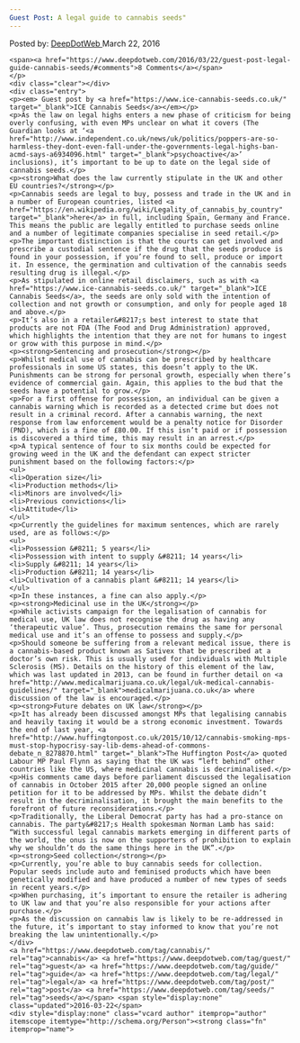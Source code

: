```yaml
---
Guest Post: A legal guide to cannabis seeds"
---
```

<article class="post-listing post-13541 post type-post status-publish format-standard has-post-thumbnail hentry  tag-cannabis tag-guest tag-guide tag-legal tag-post tag-seeds">
    <div class="post-inner">
        <span>Posted by: <a href="https://www.deepdotweb.com/author/admin/" title="">DeepDotWeb </a></span>
    <span>March 22, 2016</span>
    
    <span><a href="https://www.deepdotweb.com/2016/03/22/guest-post-legal-guide-cannabis-seeds/#comments">8 Comments</a></span>
    </p>
    <div class="clear"></div>
    <div class="entry">
    <p><em> Guest post by <a href="https://www.ice-cannabis-seeds.co.uk/" target="_blank">ICE Cannabis Seeds</a></em></p>
    <p>As the law on legal highs enters a new phase of criticism for being overly confusing, with even MPs unclear on what it covers (The Guardian looks at ‘<a href="http://www.independent.co.uk/news/uk/politics/poppers-are-so-harmless-they-dont-even-fall-under-the-governments-legal-highs-ban-acmd-says-a6934096.html" target="_blank">psychoactive</a>’ inclusions), it’s important to be up to date on the legal side of cannabis seeds.</p>
    <p><strong>What does the law currently stipulate in the UK and other EU countries?</strong></p>
    <p>Cannabis seeds are legal to buy, possess and trade in the UK and in a number of European countries, listed <a href="https://en.wikipedia.org/wiki/Legality_of_cannabis_by_country" target="_blank">here</a> in full, including Spain, Germany and France. This means the public are legally entitled to purchase seeds online and a number of legitimate companies specialise in seed retail.</p>
    <p>The important distinction is that the courts can get involved and prescribe a custodial sentence if the drug that the seeds produce is found in your possession, if you’re found to sell, produce or import it. In essence, the germination and cultivation of the cannabis seeds resulting drug is illegal.</p>
    <p>As stipulated in online retail disclaimers, such as with <a href="https://www.ice-cannabis-seeds.co.uk/" target="_blank">ICE Cannabis Seeds</a>, the seeds are only sold with the intention of collection and not growth or consumption, and only for people aged 18 and above.</p>
    <p>It’s also in a retailer&#8217;s best interest to state that products are not FDA (The Food and Drug Administration) approved, which highlights the intention that they are not for humans to ingest or grow with this purpose in mind.</p>
    <p><strong>Sentencing and prosecution</strong></p>
    <p>Whilst medical use of cannabis can be prescribed by healthcare professionals in some US states, this doesn’t apply to the UK. Punishments can be strong for personal growth, especially when there’s evidence of commercial gain. Again, this applies to the bud that the seeds have a potential to grow.</p>
    <p>For a first offense for possession, an individual can be given a cannabis warning which is recorded as a detected crime but does not result in a criminal record. After a cannabis warning, the next response from law enforcement would be a penalty notice for Disorder (PND), which is a fine of £80.00. If this isn’t paid or if possession is discovered a third time, this may result in an arrest.</p>
    <p>A typical sentence of four to six months could be expected for growing weed in the UK and the defendant can expect stricter punishment based on the following factors:</p>
    <ul>
    <li>Operation size</li>
    <li>Production methods</li>
    <li>Minors are involved</li>
    <li>Previous convictions</li>
    <li>Attitude</li>
    </ul>
    <p>Currently the guidelines for maximum sentences, which are rarely used, are as follows:</p>
    <ul>
    <li>Possession &#8211; 5 years</li>
    <li>Possession with intent to supply &#8211; 14 years</li>
    <li>Supply &#8211; 14 years</li>
    <li>Production &#8211; 14 years</li>
    <li>Cultivation of a cannabis plant &#8211; 14 years</li>
    </ul>
    <p>In these instances, a fine can also apply.</p>
    <p><strong>Medicinal use in the UK</strong></p>
    <p>While activists campaign for the legalisation of cannabis for medical use, UK law does not recognise the drug as having any ‘therapeutic value’. Thus, prosecution remains the same for personal medical use and it’s an offense to possess and supply.</p>
    <p>Should someone be suffering from a relevant medical issue, there is a cannabis-based product known as Sativex that be prescribed at a doctor’s own risk. This is usually used for individuals with Multiple Sclerosis (MS). Details on the history of this element of the law, which was last updated in 2013, can be found in further detail on <a href="http://www.medicalmarijuana.co.uk/legal/uk-medical-cannabis-guidelines/" target="_blank">medicalmarijuana.co.uk</a> where discussion of the law is encouraged.</p>
    <p><strong>Future debates on UK law</strong></p>
    <p>It has already been discussed amongst MPs that legalising cannabis and heavily taxing it would be a strong economic investment. Towards the end of last year, <a href="http://www.huffingtonpost.co.uk/2015/10/12/cannabis-smoking-mps-must-stop-hypocrisy-say-lib-dems-ahead-of-commons-debate_n_8278870.html" target="_blank">The Huffington Post</a> quoted Labour MP Paul Flynn as saying that the UK was “left behind” other countries like the US, where medicinal cannabis is decriminalised.</p>
    <p>His comments came days before parliament discussed the legalisation of cannabis in October 2015 after 20,000 people signed an online petition for it to be addressed by MPs. Whilst the debate didn’t result in the decriminalisation, it brought the main benefits to the forefront of future reconsiderations.</p>
    <p>Traditionally, the Liberal Democrat party has had a pro-stance on cannabis. The party&#8217;s Health spokesman Norman Lamb has said: “With successful legal cannabis markets emerging in different parts of the world, the onus is now on the supporters of prohibition to explain why we shouldn’t do the same things here in the UK”.</p>
    <p><strong>Seed collection</strong></p>
    <p>Currently, you’re able to buy cannabis seeds for collection. Popular seeds include auto and feminised products which have been genetically modified and have produced a number of new types of seeds in recent years.</p>
    <p>When purchasing, it’s important to ensure the retailer is adhering to UK law and that you’re also responsible for your actions after purchase.</p>
    <p>As the discussion on cannabis law is likely to be re-addressed in the future, it’s important to stay informed to know that you’re not breaking the law unintentionally.</p>
    </div>
    <a href="https://www.deepdotweb.com/tag/cannabis/" rel="tag">cannabis</a> <a href="https://www.deepdotweb.com/tag/guest/" rel="tag">guest</a> <a href="https://www.deepdotweb.com/tag/guide/" rel="tag">guide</a> <a href="https://www.deepdotweb.com/tag/legal/" rel="tag">legal</a> <a href="https://www.deepdotweb.com/tag/post/" rel="tag">post</a> <a href="https://www.deepdotweb.com/tag/seeds/" rel="tag">seeds</a></span> <span style="display:none" class="updated">2016-03-22</span>
    <div style="display:none" class="vcard author" itemprop="author" itemscope itemtype="http://schema.org/Person"><strong class="fn" itemprop="name">
    
